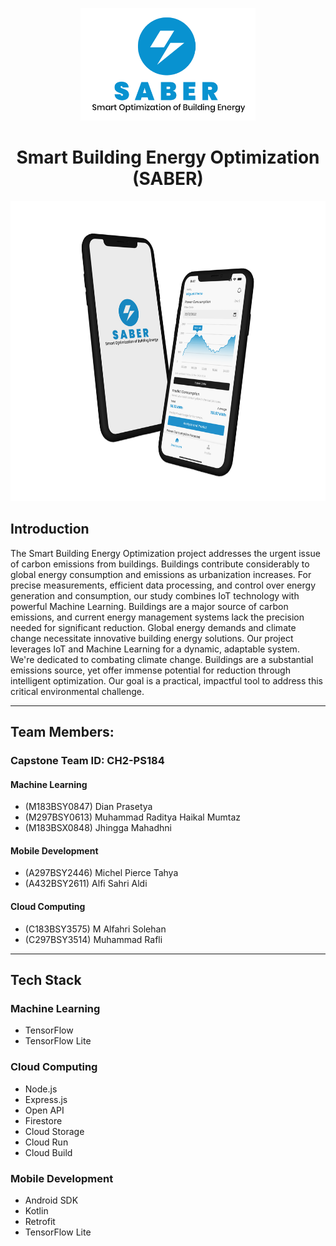 <p align="center">
  <img src="/assets/logo.png" alt="Saber logo" height="180" />
</p>

<h1 align="center">Smart Building Energy Optimization (SABER)</h1>

<p align="center">
  <img src="/assets/showcase-app.png" alt="Saber logo" height="480" />
</p>

## Introduction

The Smart Building Energy Optimization project addresses the urgent issue of carbon emissions from buildings. Buildings contribute considerably to global energy consumption and emissions as urbanization increases. For precise measurements, efficient data processing, and control over energy generation and consumption, our study combines IoT technology with powerful Machine Learning. Buildings are a major source of carbon emissions, and current energy management systems lack the precision needed for significant reduction. Global energy demands and climate change necessitate innovative building energy solutions. Our project leverages IoT and Machine Learning for a dynamic, adaptable system. We're dedicated to combating climate change. Buildings are a substantial emissions source, yet offer immense potential for reduction through intelligent optimization. Our goal is a practical, impactful tool to address this critical environmental challenge.

---

## Team Members:

### Capstone Team ID: CH2-PS184

#### Machine Learning

- (M183BSY0847) Dian Prasetya
- (M297BSY0613) Muhammad Raditya Haikal Mumtaz
- (M183BSX0848) Jhingga Mahadhni

#### Mobile Development

- (A297BSY2446) Michel Pierce Tahya
- (A432BSY2611) Alfi Sahri Aldi

#### Cloud Computing

- (C183BSY3575) M Alfahri Solehan
- (C297BSY3514) Muhammad Rafli

---

## Tech Stack

### Machine Learning

- TensorFlow
- TensorFlow Lite

### Cloud Computing

- Node.js
- Express.js
- Open API
- Firestore
- Cloud Storage
- Cloud Run
- Cloud Build

### Mobile Development

- Android SDK
- Kotlin
- Retrofit
- TensorFlow Lite
